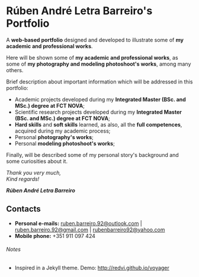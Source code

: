 # Rúben André Letra Barreiro's Portfolio

A **web-based portfolio** designed and developed to illustrate some of **my academic and professional works**.

Here will be shown some of **my academic and professional works**, as some of **my photography and modeling photoshoot's works**, among many others.

Brief description about important information which will be addressed in this portfolio:

- Academic projects developed during my **Integrated Master (BSc. and MSc.) degree at FCT NOVA**;
- Scientific research projects developed during my **Integrated Master (BSc. and MSc.) degree at FCT NOVA**;
- **Hard skills** and **soft skills** learned, as also, all the **full competences**, acquired during my academic process;
- Personal **photography's works**;
- Personal **modeling photoshoot's works**;

Finally, will be described some of my personal story's background and some curiosities about it.


_Thank you very much,_
<br>
_Kind regards!_

**_Rúben André Letra Barreiro_**

## Contacts

* **Personal e-mails:** [ruben.barreiro.92@outlook.com](mailto:ruben.barreiro.92@outlook.com) | [ruben.barreiro.92@gmail.com](mailto:ruben.barreiro.92@gmail.com) | [rubenbarreiro92@yahoo.com](mailto:rubenbarreiro92@yahoo.com)
* **Mobile phone:** +351 911 097 424

###### Notes

- Inspired in a Jekyll theme. Demo: <http://redvi.github.io/voyager>
